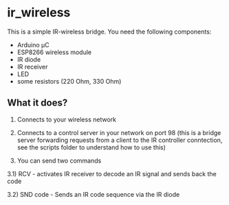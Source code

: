 # ir_wireless

This is a simple IR-wireless bridge. You need the following components:

- Arduino µC
- ESP8266 wireless module
- IR diode
- IR receiver
- LED
- some resistors (220 Ohm, 330 Ohm)

What it does?
-------------

1) Connects to your wireless network

2) Connects to a control server in your network on port 98 (this is a bridge server forwarding requests from a client to the IR controller conntection, see the scripts folder to understand how to use this)

3) You can send two commands

3.1) RCV - activates IR receiver to decode an IR signal and sends back the code

3.2) SND code - Sends an IR code sequence via the IR diode
